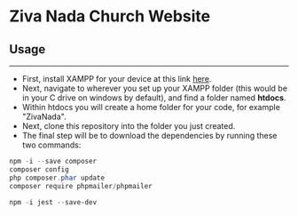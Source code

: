# Ziva Nada Church Website

## Usage
----

* First, install XAMPP for your device at this link [here](https://www.apachefriends.org/download.html?/).
* Next, navigate to wherever you set up your XAMPP folder (this would be in your C drive on windows by default), and find a folder named **htdocs**.
* Within htdocs you will create a home folder for your code, for example "ZivaNada".
* Next, clone this repository into the folder you just created.
* The final step will be to download the dependencies by running these two commands:
```powershell
npm -i --save composer
composer config
php composer.phar update
composer require phpmailer/phpmailer

npm -i jest --save-dev

```


